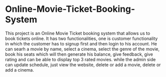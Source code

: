 # Online-Movie-Ticket-Booking-System

This project is an Online Movie Ticket booking system that allows us to book tickets online. It has two functionalities, one is customer functionality in which the customer has to
signup first and then login to his account. He can searh a movie by name, select a cinema, select the genre of the movie, book his seats which will then generate his balance, give feedback, give rating and can be able to display top 3 rated movies. while the admin side can update schedule, just view the website, delete or add a movie, delete or add a cinema.
